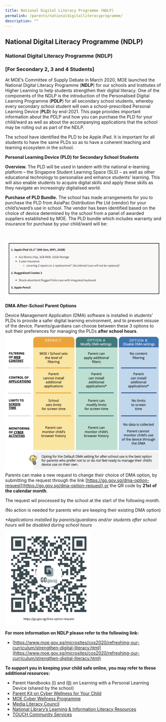```yaml
---
title: National Digital Literacy Programme (NDLP)
permalink: /parents/nationaldigitalliteracyprogramme/
description: ""
---
```

## National Digital Literacy Programme (NDLP)


### National Digital Literacy Programme (NDLP)

### \[For Secondary 2, 3 and 4 Students\]

At MOE’s Committee of Supply Debate in March 2020, MOE launched the National Digital Literacy Programme (**NDLP**) for our schools and Institutes of Higher Learning to help students strengthen their digital literacy. One of the components of the NDLP is the introduction of the Personalised Digital Learning Programme (**PDLP**) for all secondary school students, whereby every secondary school student will own a school-prescribed Personal Learning Device (**PLD**) by end-2021. This page provides important information about the PDLP and how you can purchase the PLD for your child/ward as well as about the accompanying applications that the school may be rolling out as part of the NDLP.

The school have identified the PLD to be Apple iPad. It is important for all students to have the same PLDs so as to have a coherent teaching and learning ecosystem in the school.

**Personal Learning Device (PLD) for Secondary School Students**

**Overview.** The PLD will be used in tandem with the national e-learning platform – the Singapore Student Learning Space (SLS) – as well as other educational technology to personalise and enhance students’ learning. This will also enable students to acquire digital skills and apply these skills as they navigate an increasingly digitalised world.

**Purchase of PLD Bundle.** The school has made arrangements for you to purchase the PLD from AsiaPac Distribution Pte Ltd (vendor) for your child’s/ward’s use in school. The vendor has been identified based on the choice of device determined by the school from a panel of awarded suppliers established by MOE. The PLD bundle which includes warranty and insurance for purchase by your child/ward will be:

<br>

![](/images/Screenshot%20(11).png)

**DMA After-School** **Parent Options**

Device Management Application (DMA) software is installed in students’ PLDs to provide a safer digital learning environment, and to prevent misuse of the device. Parents/guardians can choose between these 3 options to suit their preferences for managing the PLDs **after school hours**.
<br>
![](/images/NDLP.png)
<br>
Parents can make a new request to change their choice of DMA option, by submitting the request through the link [https://go.gov.sg/dma-option-request](https://go.gov.sg/dma-option-request) or the QR code by **21st of the calendar month**.

The request wil processed by the school at the start of the following month.

(No action is needed for parents who are keeping their existing DMA option)

_\*Applications installed by parents/guardians and/or students after school hours will be disabled during school hours_

![](/images/NDLPGOV.png)

**For more information on NDLP please refer to the following link:**

*   [https://www.moe.gov.sg/microsites/cos2020/refreshing-our-curriculum/strengthen-digital-literacy.html](https://www.moe.gov.sg/microsites/cos2020/refreshing-our-curriculum/strengthen-digital-literacy.html)

**To support you in keeping your child safe online, you may refer to these additional resources:**

*   Parent Handbooks [(I)](https://tanglinsec.moe.edu.sg/wp-content/uploads/2021/05/Parent-Handbook-I-on-Learning-with-a-PLD.pdf) and [(II)](https://tanglinsec.moe.edu.sg/wp-content/uploads/2021/05/Parent-Handbook-II-on-Learning-with-a-Personal-Learning-Device.pdf) on Learning with a Personal Learning Device (shared by the school)
*   [Parent Kit on Cyber Wellness for Your Child](https://go.gov.sg/moe-cyber-wellness)  
*   [MOE Cyber Wellness Programme](https://www.moe.gov.sg/programmes/cyber-wellness/%20)
*   [Media Literacy Council](https://go.gov.sg/better-internet-sg)
*   [National Library’s Learning & Information Literacy Resources](https://sure.nlb.gov.sg/%20)
*   [TOUCH Community Services](https://help123.sg/)
